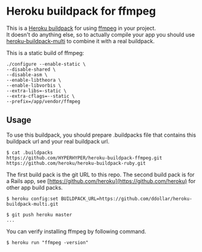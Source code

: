 Heroku buildpack for ffmpeg
=======================

This is a [Heroku buildpack](http://devcenter.heroku.com/articles/buildpacks) for using [ffmpeg](http://www.ffmpeg.org/) in your project.  
It doesn't do anything else, so to actually compile your app you should use [heroku-buildpack-multi](https://github.com/ddollar/heroku-buildpack-multi) to combine it with a real buildpack.

This is a static build of ffmpeg:

    ./configure --enable-static \
    --disable-shared \
    --disable-asm \
    --enable-libtheora \
    --enable-libvorbis \
    --extra-libs=-static \
    --extra-cflags=--static \
    --prefix=/app/vendor/ffmpeg

Usage
-----
To use this buildpack, you should prepare .buildpacks file that contains this buildpack url and your real buildpack url.  

    $ cat .buildpacks
    https://github.com/HYPERHYPER/heroku-buildpack-ffmpeg.git
    https://github.com/heroku/heroku-buildpack-ruby.git 

The first build pack is the git URL to this repo.
The second build pack is for a Rails app, see [https://github.com/heroku](https://github.com/heroku) for other app build packs.
    
    $ heroku config:set BUILDPACK_URL=https://github.com/ddollar/heroku-buildpack-multi.git

    $ git push heroku master
    ...

You can verify installing ffmpeg by following command.

    $ heroku run "ffmpeg -version"
